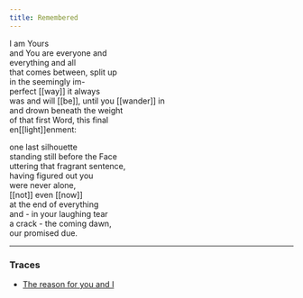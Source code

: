 ```yaml
---
title: Remembered
---
```


I am Yours  
and You are everyone and  
everything and all  
that comes between, split up  
in the seemingly im-  
perfect [[way]] it always   
was and will [[be]], until you [[wander]] in  
and drown beneath the weight  
of that first Word, this final  
en[[light]]enment:  
  
one last silhouette  
standing still before the Face  
uttering that fragrant sentence,   
having figured out you  
were never alone,  
[[not]] even [[now]]  
at the end of everything  
and - in your laughing tear  
a crack - the coming dawn,  
our promised due.  

---

### Traces

* [The reason for you and I](https://www.youtube.com/watch?v=4BtqElO1OX4)